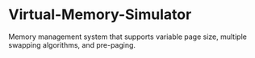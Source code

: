 # Virtual-Memory-Simulator
Memory management system that supports variable page size, multiple swapping algorithms, and pre-paging.
